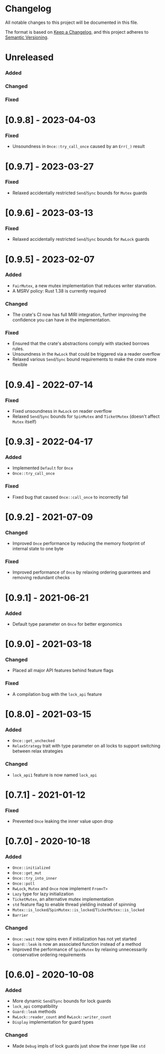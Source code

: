 # Changelog

All notable changes to this project will be documented in this file.

The format is based on [Keep a Changelog](https://keepachangelog.com/en/1.0.0/),
and this project adheres to [Semantic Versioning](https://semver.org/spec/v2.0.0.html).

# Unreleased

### Added

### Changed

### Fixed

# [0.9.8] - 2023-04-03

### Fixed

- Unsoundness in `Once::try_call_once` caused by an `Err(_)` result

# [0.9.7] - 2023-03-27

### Fixed

- Relaxed accidentally restricted `Send`/`Sync` bounds for `Mutex` guards

# [0.9.6] - 2023-03-13

### Fixed

- Relaxed accidentally restricted `Send`/`Sync` bounds for `RwLock` guards

# [0.9.5] - 2023-02-07

### Added

- `FairMutex`, a new mutex implementation that reduces writer starvation.
- A MSRV policy: Rust 1.38 is currently required

### Changed

- The crate's CI now has full MIRI integration, further improving the confidence you can have in the implementation.

### Fixed

- Ensured that the crate's abstractions comply with stacked borrows rules.
- Unsoundness in the `RwLock` that could be triggered via a reader overflow
- Relaxed various `Send`/`Sync` bound requirements to make the crate more flexible

# [0.9.4] - 2022-07-14

### Fixed

- Fixed unsoundness in `RwLock` on reader overflow
- Relaxed `Send`/`Sync` bounds for `SpinMutex` and `TicketMutex` (doesn't affect `Mutex` itself)

# [0.9.3] - 2022-04-17

### Added

- Implemented `Default` for `Once`
- `Once::try_call_once`

### Fixed

- Fixed bug that caused `Once::call_once` to incorrectly fail

# [0.9.2] - 2021-07-09

### Changed

- Improved `Once` performance by reducing the memory footprint of internal state to one byte

### Fixed

- Improved performance of `Once` by relaxing ordering guarantees and removing redundant checks

# [0.9.1] - 2021-06-21

### Added

- Default type parameter on `Once` for better ergonomics

# [0.9.0] - 2021-03-18

### Changed

- Placed all major API features behind feature flags

### Fixed

- A compilation bug with the `lock_api` feature

# [0.8.0] - 2021-03-15

### Added

- `Once::get_unchecked`
- `RelaxStrategy` trait with type parameter on all locks to support switching between relax strategies

### Changed

- `lock_api1` feature is now named `lock_api`

# [0.7.1] - 2021-01-12

### Fixed

- Prevented `Once` leaking the inner value upon drop

# [0.7.0] - 2020-10-18

### Added

- `Once::initialized`
- `Once::get_mut`
- `Once::try_into_inner`
- `Once::poll`
- `RwLock`, `Mutex` and `Once` now implement `From<T>`
- `Lazy` type for lazy initialization
- `TicketMutex`, an alternative mutex implementation
- `std` feature flag to enable thread yielding instead of spinning
- `Mutex::is_locked`/`SpinMutex::is_locked`/`TicketMutex::is_locked`
- `Barrier`

### Changed

- `Once::wait` now spins even if initialization has not yet started
- `Guard::leak` is now an associated function instead of a method
- Improved the performance of `SpinMutex` by relaxing unnecessarily conservative
  ordering requirements

# [0.6.0] - 2020-10-08

### Added

- More dynamic `Send`/`Sync` bounds for lock guards
- `lock_api` compatibility
- `Guard::leak` methods
- `RwLock::reader_count` and `RwLock::writer_count`
- `Display` implementation for guard types

### Changed

- Made `Debug` impls of lock guards just show the inner type like `std`
